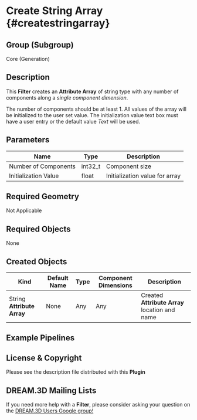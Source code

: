 Create String Array {#createstringarray}
=============

## Group (Subgroup) ##

Core (Generation)


## Description ##

This **Filter** creates an **Attribute Array** of string type with any number of components along a _single component dimension_.

The number of components should be at least 1. All values of the array will be initialized to the user set value. The initialization value text box
must have a user entry or the default value _Text_ will be used.

## Parameters ##

| Name             | Type | Description |
|------------------|------|-------------|
| Number of Components | int32_t | Component size |
| Initialization Value | float | Initialization value for array |

## Required Geometry ##

Not Applicable

## Required Objects ##

None

## Created Objects ##

| Kind | Default Name | Type | Component Dimensions | Description |
|------|--------------|-------------|---------|----------------|
| String **Attribute Array** | None | Any | Any | Created **Attribute Array** location and name |


## Example Pipelines ##



## License & Copyright ##

Please see the description file distributed with this **Plugin**

## DREAM.3D Mailing Lists ##

If you need more help with a **Filter**, please consider asking your question on the [DREAM.3D Users Google group!](https://groups.google.com/forum/?hl=en#!forum/dream3d-users)

